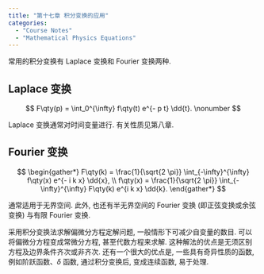 ```yaml
---
title: "第十七章 积分变换的应用"
categories:
  - "Course Notes"
  - "Mathematical Physics Equations"
---
```


常用的积分变换有 Laplace 变换和 Fourier 变换两种.

## Laplace 变换

$$
F\qty(p) = \int_0^{\infty} f\qty(t) e^{- p t} \dd{t}.
\nonumber
$$

Laplace 变换通常对时间变量进行. 有关性质见第八章.

## Fourier 变换

$$
\begin{gather*}
  F\qty(k) = \frac{1}{\sqrt{2 \pi}} \int_{-\infty}^{\infty} f\qty(x) e^{- i k x} \dd{x}, \\
  f\qty(x) = \frac{1}{\sqrt{2 \pi}} \int_{-\infty}^{\infty} F\qty(k) e^{i k x} \dd{k}.
\end{gather*}
$$

通常适用于无界空间. 此外, 也还有半无界空间的 Fourier 变换 (即正弦变换或余弦变换) 与有限 Fourier 变换.

采用积分变换法求解偏微分方程定解问题, 一般情形下可减少自变量的数目. 可以将偏微分方程变成常微分方程, 甚至代数方程来求解. 这种解法的优点是无须区别方程及边界条件齐次或非齐次. 还有一个很大的优点是, 一些具有奇异性质的函数, 例如阶跃函数、$\delta$ 函数, 通过积分变换后, 变成连续函数, 易于处理.
